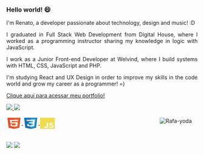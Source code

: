 ### Hello world! 😄

<div style="text-align:justify;">
 
I'm Renato, a developer passionate about technology, design and music! :D

I graduated in Full Stack Web Development from Digital House, where I worked as a programming instructor sharing my knowledge in logic with JavaScript.

I work as a Junior Front-end Developer at Welvind, where I build systems with HTML, CSS, JavaScript and PHP.

I'm studying React and UX Design in order to improve my skills in the code world and grow my career as a programmer! =)

<a href="https://jucox.github.io/portfolio/" target="_blank">Clique aqui para acessar meu portfolio!</a>
 <br>
</div>

 <div>
  <a href="https://github.com/jucox">
  <img height="166em" src="https://github-readme-stats.vercel.app/api?username=jucox&show_icons=true&theme=dark&include_all_commits=true&count_private=true"/>
  <img height="166em" src="https://github-readme-stats.vercel.app/api/top-langs/?username=jucox&layout=compact&langs_count=7&theme=dark"/>
</div>

<div style="display: inline_block"><br>
  <img align="center" alt="Rafa-HTML" height="30" width="40" src="https://raw.githubusercontent.com/devicons/devicon/master/icons/html5/html5-original.svg">
  <img align="center" alt="Rafa-CSS" height="30" width="40" src="https://raw.githubusercontent.com/devicons/devicon/master/icons/css3/css3-original.svg">
  <img align="center" alt="Rafa-Js" height="30" width="40" src="https://raw.githubusercontent.com/devicons/devicon/master/icons/javascript/javascript-plain.svg">
  <img align="right" alt="Rafa-yoda" height="100" width="100" src="https://3.bp.blogspot.com/-zpyhumQrsAc/WQutTeDqAYI/AAAAAAAAZEU/DgDT90KRUs4kE6ybZzRlntmcN2BsY0q7wCEw/s400/Star%2BWars%2BDay%2B%2523Starwarsday%2B2017%2BMay%2BThe%2BForce%2Bbe%2Bwith%2Byou%2BStormtrooper%2Bdancinha%2BVinheta%2BMTV%2B2016.gif">
</div>
 <br>
 <br>
<div> 
  <a href = "mailto:renatojr.dev@gmail.com"><img src="https://img.shields.io/badge/Gmail-D14836?style=for-the-badge&logo=gmail&logoColor=white" target="_blank"></a>
  <a href="https://www.linkedin.com/in/renatoteixeiralinsjr" target="_blank"><img src="https://img.shields.io/badge/LinkedIn-0077B5?style=for-the-badge&logo=linkedin&logoColor=white"></a>
</div>
</div>
